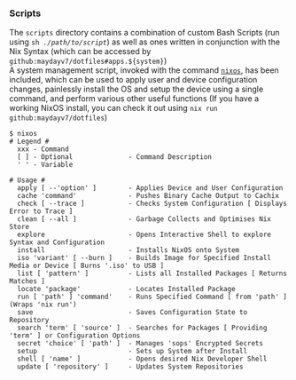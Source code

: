 ### Scripts

The `scripts` directory contains a combination of custom Bash Scripts (run using <code>sh <i>./path/to/script</i></code>) as well as ones written in conjunction with the Nix Syntax (which can be accessed by `github:maydayv7/dotfiles#apps.${system}`)  
A system management script, invoked with the command [`nixos`](./nixos.nix), has been included, which can be used to apply user and device configuration changes, painlessly install the OS and setup the device using a single command, and perform various other useful functions (If you have a working NixOS install, you can check it out using `nix run github:maydayv7/dotfiles`)

```shellsession
$ nixos
# Legend #
  xxx - Command
  [ ] - Optional              - Command Description
  ' ' - Variable

# Usage #
  apply [ --'option' ]        - Applies Device and User Configuration
  cache 'command'             - Pushes Binary Cache Output to Cachix
  check [ --trace ]           - Checks System Configuration [ Displays Error to Trace ]
  clean [ --all ]             - Garbage Collects and Optimises Nix Store
  explore                     - Opens Interactive Shell to explore Syntax and Configuration
  install                     - Installs NixOS onto System
  iso 'variant' [ --burn ]    - Builds Image for Specified Install Media or Device [ Burns '.iso' to USB ]
  list [ 'pattern' ]          - Lists all Installed Packages [ Returns Matches ]
  locate 'package'            - Locates Installed Package
  run [ 'path' ] 'command'    - Runs Specified Command [ from 'path' ] (Wraps 'nix run')
  save                        - Saves Configuration State to Repository
  search 'term' [ 'source' ]  - Searches for Packages [ Providing 'term' ] or Configuration Options
  secret 'choice' [ 'path' ]  - Manages 'sops' Encrypted Secrets
  setup                       - Sets up System after Install
  shell [ 'name' ]            - Opens desired Nix Developer Shell
  update [ 'repository' ]     - Updates System Repositories
```
